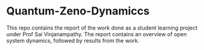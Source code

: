 # Quantum-Zeno-Dynamiccs
This repo contains the report of the work done as a student learning project under Prof Sai Vinjanampathy.
The report contains an overview of open system dynamics, followed by results from the work. 

